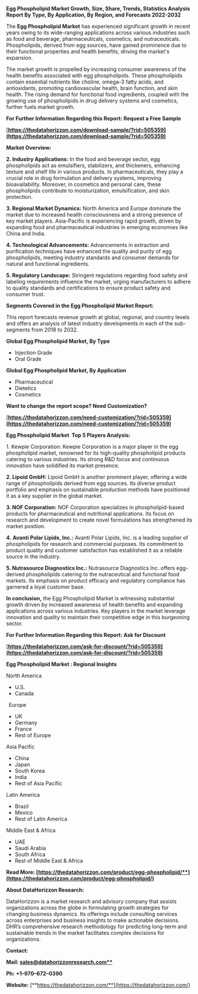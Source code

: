 ﻿**Egg Phospholipid  Market Growth, Size, Share, Trends, Statistics Analysis Report By Type, By Application, By Region, and Forecasts 2022-2032**

The **Egg Phospholipid Market** has experienced significant growth in recent years owing to its wide-ranging applications across various industries such as food and beverage, pharmaceuticals, cosmetics, and nutraceuticals. Phospholipids, derived from egg sources, have gained prominence due to their functional properties and health benefits, driving the market's expansion.

The market growth is propelled by increasing consumer awareness of the health benefits associated with egg phospholipids. These phospholipids contain essential nutrients like choline, omega-3 fatty acids, and antioxidants, promoting cardiovascular health, brain function, and skin health. The rising demand for functional food ingredients, coupled with the growing use of phospholipids in drug delivery systems and cosmetics, further fuels market growth.

**For Further Information Regarding this Report: Request a Free Sample**	

[**https://thedatahorizzon.com/download-sample/?rid=505359](https://thedatahorizzon.com/download-sample/?rid=505359)** 

**Market Overview:**

**2. Industry Applications:** In the food and beverage sector, egg phospholipids act as emulsifiers, stabilizers, and thickeners, enhancing texture and shelf life in various products. In pharmaceuticals, they play a crucial role in drug formulation and delivery systems, improving bioavailability. Moreover, in cosmetics and personal care, these phospholipids contribute to moisturization, emulsification, and skin protection.

**3. Regional Market Dynamics:** North America and Europe dominate the market due to increased health consciousness and a strong presence of key market players. Asia-Pacific is experiencing rapid growth, driven by expanding food and pharmaceutical industries in emerging economies like China and India.

**4. Technological Advancements:** Advancements in extraction and purification techniques have enhanced the quality and purity of egg phospholipids, meeting industry standards and consumer demands for natural and functional ingredients.

**5. Regulatory Landscape:** Stringent regulations regarding food safety and labeling requirements influence the market, urging manufacturers to adhere to quality standards and certifications to ensure product safety and consumer trust.  

**Segments Covered in the Egg Phospholipid Market Report:** 

This report forecasts revenue growth at global, regional, and country levels and offers an analysis of latest industry developments in each of the sub-segments from 2018 to 2032.

**Global Egg Phospholipid Market, By Type**

- Injection Grade
- Oral Grade

**Global Egg Phospholipid Market, By Application**

- Pharmaceutical
- Dietetics
- Cosmetics

**Want to change the report scope? Need Customization?**

[**https://thedatahorizzon.com/need-customization/?rid=505359](https://thedatahorizzon.com/need-customization/?rid=505359)** 

**Egg Phospholipid Market  Top 5 Players Analysis:**

1\. Kewpie Corporation: Kewpie Corporation is a major player in the egg phospholipid market, renowned for its high-quality phospholipid products catering to various industries. Its strong R&D focus and continuous innovation have solidified its market presence.

**2. Lipoid GmbH:** Lipoid GmbH is another prominent player, offering a wide range of phospholipids derived from egg sources. Its diverse product portfolio and emphasis on sustainable production methods have positioned it as a key supplier in the global market.

**3. NOF Corporation:** NOF Corporation specializes in phospholipid-based products for pharmaceutical and nutritional applications. Its focus on research and development to create novel formulations has strengthened its market position.

**4.** **Avanti Polar Lipids, Inc.:** Avanti Polar Lipids, Inc. is a leading supplier of phospholipids for research and commercial purposes. Its commitment to product quality and customer satisfaction has established it as a reliable source in the industry.

**5. Nutrasource Diagnostics Inc.:** Nutrasource Diagnostics Inc. offers egg-derived phospholipids catering to the nutraceutical and functional food markets. Its emphasis on product efficacy and regulatory compliance has garnered a loyal customer base.

**In conclusion,** the Egg Phospholipid Market is witnessing substantial growth driven by increased awareness of health benefits and expanding applications across various industries. Key players in the market leverage innovation and quality to maintain their competitive edge in this burgeoning sector.

**For Further Information Regarding this Report: Ask for Discount**	

[**https://thedatahorizzon.com/ask-for-discount/?rid=505359](https://thedatahorizzon.com/ask-for-discount/?rid=505359)** 

**Egg Phospholipid Market : Regional Insights**

North America

- U.S.
- Canada

` `Europe

- UK
- Germany
- France
- Rest of Europe

Asia Pacific

- China
- Japan
- South Korea
- India
- Rest of Asia Pacific

Latin America

- Brazil
- Mexico
- Rest of Latin America

Middle East & Africa

- UAE
- Saudi Arabia
- South Africa
- Rest of Middle East & Africa

**Read More: [https://thedatahorizzon.com/product/egg-phospholipid/**](https://thedatahorizzon.com/product/egg-phospholipid/)** 

**About DataHorizzon Research:**

DataHorizzon is a market research and advisory company that assists organizations across the globe in formulating growth strategies for changing business dynamics. Its offerings include consulting services across enterprises and business insights to make actionable decisions. DHR’s comprehensive research methodology for predicting long-term and sustainable trends in the market facilitates complex decisions for organizations.

**Contact:**

**Mail: [sales@datahorizzonresearch.com**](mailto:sales@datahorizzonresearch.com)**

**Ph:** **+1–970–672–0390**

**Website:** [**https://thedatahorizzon.com/**](https://thedatahorizzon.com/)

